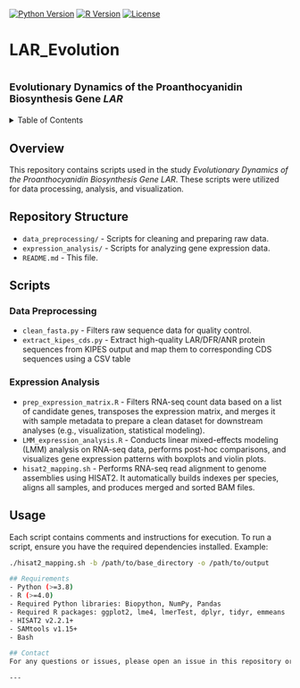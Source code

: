 
<!-- PROJECT SHIELDS -->
[![Python Version](https://img.shields.io/badge/Python-3.8%2B-blue)](https://www.python.org/)
[![R Version](https://img.shields.io/badge/R-4.0%2B-blue)](https://www.r-project.org/)
[![License](https://img.shields.io/badge/License-MIT-green)](LICENSE)

# LAR_Evolution

<p align="center">
  <strong><font size="4"><h1>Evolutionary Dynamics of the Proanthocyanidin Biosynthesis Gene <em>LAR </em></h1></font></strong>
</p>

<!-- TABLE OF CONTENTS -->
<details>
  <summary>Table of Contents</summary>
  <ol>
    <li><a href="#overview">Overview</a></li>
    <li><a href="#repository-structure">Repository Structure</a></li>
    <li><a href="#scripts">Scripts</a></li>
    <li><a href="#usage">Usage</a></li>
    <li><a href="#requirements">Requirements</a></li>
    <li><a href="#contact">Contact</a></li>
  </ol>
</details>

## Overview
This repository contains scripts used in the study *Evolutionary Dynamics of the Proanthocyanidin Biosynthesis Gene LAR*. These scripts were utilized for data processing, analysis, and visualization.

## Repository Structure

- `data_preprocessing/` - Scripts for cleaning and preparing raw data.
- `expression_analysis/` - Scripts for analyzing gene expression data.
- `README.md` - This file.

## Scripts

### Data Preprocessing
- `clean_fasta.py` - Filters raw sequence data for quality control.
- `extract_kipes_cds.py` - Extract high-quality LAR/DFR/ANR protein sequences from KIPES output and map them to corresponding CDS sequences using a CSV table
  
### Expression Analysis
- `prep_expression_matrix.R` - Filters RNA-seq count data based on a list of candidate genes, transposes the expression matrix, and merges it with sample metadata to prepare a clean dataset for downstream analyses (e.g., visualization, statistical modeling).
- `LMM_expression_analysis.R` - Conducts linear mixed-effects modeling (LMM) analysis on RNA-seq data, performs post-hoc comparisons, and visualizes gene expression patterns with boxplots and violin plots.
- `hisat2_mapping.sh` - Performs RNA-seq read alignment to genome assemblies using HISAT2.  It automatically builds indexes per species, aligns all samples, and produces merged and sorted BAM files.
  
## Usage
Each script contains comments and instructions for execution. To run a script, ensure you have the required dependencies installed. Example:

```bash
./hisat2_mapping.sh -b /path/to/base_directory -o /path/to/output

## Requirements
- Python (>=3.8)
- R (>=4.0)
- Required Python libraries: Biopython, NumPy, Pandas
- Required R packages: ggplot2, lme4, lmerTest, dplyr, tidyr, emmeans
- HISAT2 v2.2.1+
- SAMtools v1.15+
- Bash

## Contact
For any questions or issues, please open an issue in this repository or contact Maria F Marin-Recinos at mafer.recinos92@gmail.com.

---

